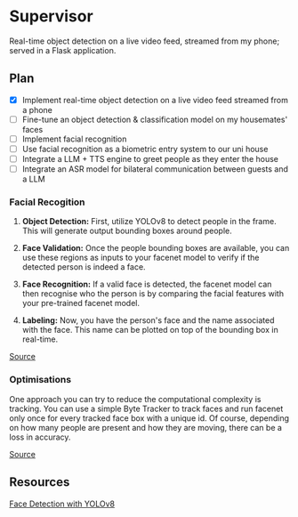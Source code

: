 # Supervisor

Real-time object detection on a live video feed, streamed from my phone; served in a Flask application.

## Plan
- [x] Implement real-time object detection on a live video feed streamed from a phone
- [ ] Fine-tune an object detection & classification model on my housemates' faces 
- [ ] Implement facial recognition
- [ ] Use facial recognition as a biometric entry system to our uni house
- [ ] Integrate a LLM + TTS engine to greet people as they enter the house
- [ ] Integrate an ASR model for bilateral communication between guests and a LLM

### Facial Recogition
1. **Object Detection:** First, utilize YOLOv8 to detect people in the frame. This will generate output bounding boxes around people.

2. **Face Validation:** Once the people bounding boxes are available, you can use these regions as inputs to your facenet model to verify if the detected person is indeed a face.

3. **Face Recognition:** If a valid face is detected, the facenet model can then recognise who the person is by comparing the facial features with your pre-trained facenet model.

4. **Labeling:** Now, you have the person's face and the name associated with the face. This name can be plotted on top of the bounding box in real-time.

[Source](https://github.com/ultralytics/ultralytics/issues/4187#issuecomment-1666790428)

### Optimisations
One approach you can try to reduce the computational complexity is tracking. You can use a simple Byte Tracker to track faces and run facenet only once for every tracked face box with a unique id. Of course, depending on how many people are present and how they are moving, there can be a loss in accuracy.

[Source](https://github.com/ultralytics/ultralytics/issues/4187#issuecomment-1672018346)


## Resources
[Face Detection with YOLOv8](https://github.com/ultralytics/ultralytics/issues/4187)